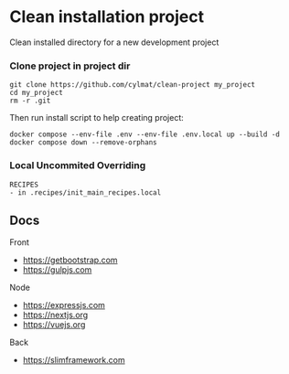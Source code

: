 # Clean installation project

Clean installed directory for a new development project

### Clone project in project dir

```shell
git clone https://github.com/cylmat/clean-project my_project
cd my_project
rm -r .git
```

Then run install script to help creating project:
```shell
docker compose --env-file .env --env-file .env.local up --build -d
docker compose down --remove-orphans
```

### Local Uncommited Overriding

```
RECIPES
- in .recipes/init_main_recipes.local
```

## Docs

Front
- https://getbootstrap.com
- https://gulpjs.com

Node
- https://expressjs.com
- https://nextjs.org
- https://vuejs.org

Back
- https://slimframework.com
